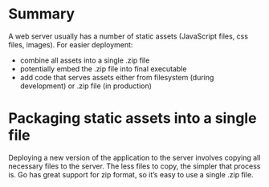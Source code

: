# Summary
A web server usually has a number of static assets (JavaScript files, css files, images).
For easier deployment:
* combine all assets into a single .zip file
* potentially embed the .zip file into final executable
* add code that serves assets either from filesystem (during development) or .zip file (in production)

# Packaging static assets into a single file
Deploying a new version of the application to the server involves copying all necessary files to the server. The less files to copy, the simpler that process is.
Go has great support for zip format, so it’s easy to use a single .zip file. 
